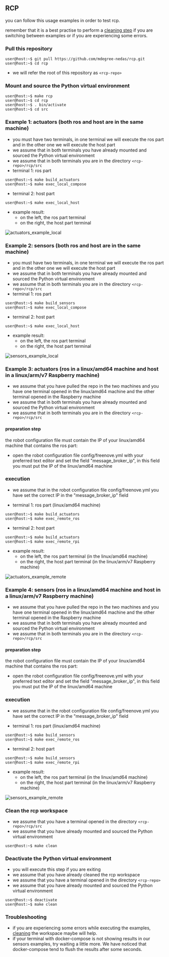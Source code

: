 ## RCP

you can follow this usage examples in order to test rcp.

remember that it is a best practise to perform a [cleaning step](#clean-the-rcp-workspace) if you are switching between examples or if you are experiencing some errors.


### Pull this repository

```console
user@host:~$ git pull https://github.com/mdegree-nedas/rcp.git
user@host:~$ cd rcp
```
- we will refer the root of this repository as ```<rcp-repo>```


### Mount and source the Python virtual environment
```console
user@host:~$ make rcp
user@host:~$ cd rcp
user@host:~$ . bin/activate
user@host:~$ cd src
```


### Example 1: actuators (both ros and host are in the same machine)
- you must have two terminals, in one terminal we will execute the ros part and in the other one we will execute the host part
- we assume that in both terminals you have already mounted and sourced the Python virtual environment
- we assume that in both terminals you are in the directory ```<rcp-repo>/rcp/src```
- terminal 1: ros part
```console
user@host:~$ make build_actuators
user@host:~$ make exec_local_compose
```

- terminal 2: host part
```console
user@host:~$ make exec_local_host
```

- example result:
	- on the left, the ros part terminal
	- on the right, the host part terminal

![actuators_example_local](actuators_local.png)


### Example 2: sensors (both ros and host are in the same machine)
- you must have two terminals, in one terminal we will execute the ros part and in the other one we will execute the host part
- we assume that in both terminals you have already mounted and sourced the Python virtual environment
- we assume that in both terminals you are in the directory ```<rcp-repo>/rcp/src```
- terminal 1: ros part
```console
user@host:~$ make build_sensors
user@host:~$ make exec_local_compose
```

- terminal 2: host part
```console
user@host:~$ make exec_local_host
```

- example result:
	- on the left, the ros part terminal
	- on the right, the host part terminal

![sensors_example_local](sensors_local.png)


### Example 3: actuators (ros in a linux/amd64 machine and host in a linux/arm/v7 Raspberry machine)
- we assume that you have pulled the repo in the two machines and you have one terminal opened in the linux/amd64 machine and the other terminal opened in the Raspberry machine
- we assume that in both terminals you have already mounted and sourced the Python virtual environment
- we assume that in both terminals you are in the directory ```<rcp-repo>/rcp/src```

#### preparation step
the robot configuration file must contain the IP of your linux/amd64 machine that contains the ros part:
- open the robot configuration file config/freenove.yml with your preferred text editor and set the field "message_broker_ip", in this field you must put the IP of the linux/amd64 machine

### execution
- we assume that in the robot configuration file config/freenove.yml you have set the correct IP in the "message_broker_ip" field

- terminal 1: ros part (linux/amd64 machine)
```console
user@host:~$ make build_actuators
user@host:~$ make exec_remote_ros
```

- terminal 2: host part
```console
user@host:~$ make build_actuators
user@host:~$ make exec_remote_rpi
```

- example result:
	- on the left, the ros part terminal (in the linux/amd64 machine)
	- on the right, the host part terminal (in the linux/arm/v7 Raspberry machine)

![actuators_example_remote](actuators_remote.png)


### Example 4: sensors (ros in a linux/amd64 machine and host in a linux/arm/v7 Raspberry machine)
- we assume that you have pulled the repo in the two machines and you have one terminal opened in the linux/amd64 machine and the other terminal opened in the Raspberry machine
- we assume that in both terminals you have already mounted and sourced the Python virtual environment
- we assume that in both terminals you are in the directory ```<rcp-repo>/rcp/src```

#### preparation step
the robot configuration file must contain the IP of your linux/amd64 machine that contains the ros part:
- open the robot configuration file config/freenove.yml with your preferred text editor and set the field "message_broker_ip", in this field you must put the IP of the linux/amd64 machine

### execution
- we assume that in the robot configuration file config/freenove.yml you have set the correct IP in the "message_broker_ip" field

- terminal 1: ros part (linux/amd64 machine)
```console
user@host:~$ make build_sensors
user@host:~$ make exec_remote_ros
```

- terminal 2: host part
```console
user@host:~$ make build_sensors
user@host:~$ make exec_remote_rpi
```

- example result:
	- on the left, the ros part terminal (in the linux/amd64 machine)
	- on the right, the host part terminal (in the linux/arm/v7 Raspberry machine)

![sensors_example_remote](sensors_remote.png)


### Clean the rcp workspace
- we assume that you have a terminal opened in the directory ```<rcp-repo>/rcp/src```
- we assume that you have already mounted and sourced the Python virtual environment
```console
user@host:~$ make clean
```


### Deactivate the Python virtual environment
- you will execute this step if you are exiting
- we assume that you have already cleaned the rcp workspace
- we assume that you have a terminal opened in the directory ```<rcp-repo>```
- we assume that you have already mounted and sourced the Python virtual environment
```console
user@host:~$ deactivate
user@host:~$ make clean
```

### Troubleshooting
- if you are experiencing some errors while executing the examples, [cleaning](#clean-the-rcp-workspace) the workspace maybe will help. 
- if your terminal with docker-compose is not showing results in our sensors examples, try waiting a little more. We have noticed that docker-compose tend to flush the results after some seconds.